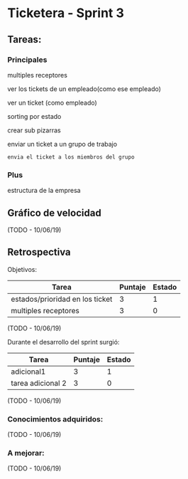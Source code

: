 # Ticketera - Sprint 3

## Tareas:


### Principales

multiples receptores

ver los tickets de un empleado(como ese empleado)

ver un ticket (como empleado)

sorting por estado

crear sub pizarras

enviar un ticket a un grupo de trabajo

    envia el ticket a los miembros del grupo


### Plus

estructura de la empresa



## Gráfico de velocidad

(TODO - 10/06/19)

## Retrospectiva

Objetivos:

| Tarea                           | Puntaje | Estado |
| ------------------------------- |---------| ------ |
| estados/prioridad en los ticket |       3 |      1 |
| multiples receptores            |       3 |      0 |

(TODO - 10/06/19)


Durante el desarrollo del sprint surgió:

| Tarea                           | Puntaje | Estado |
| ------------------------------- |---------| ------ |
| adicional1                      |       3 |      1 |
| tarea adicional 2               |       3 |      0 |

(TODO - 10/06/19)


### Conocimientos adquiridos:

(TODO - 10/06/19)


### A mejorar:

(TODO - 10/06/19)

